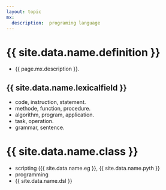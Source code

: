```yaml
---
layout: topic
mx:
  description:  programing language
---
```




# {{ site.data.name.definition }}
- {{ page.mx.description }}.

## {{ site.data.name.lexicalfield }}

- code, instruction, statement.
- methode, function, procedure.
- algorithm, program, application.
- task, operation.
- grammar, sentence.

# {{ site.data.name.class }}
- scripting ({{ site.data.name.eg }}, {{ site.data.name.pyth }}
- programming
- {{ site.data.name.dsl }}
